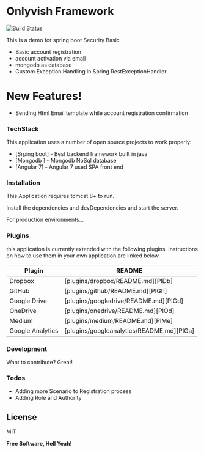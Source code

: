 # Onlyvish Framework



[![Build Status](https://travis-ci.org/joemccann/dillinger.svg?branch=master)](http://errorsexceptions.blogspot.com/)

This is a demo for spring boot Security Basic

  - Basic account registration 
  - account activation via email
  - mongodb as database
  - Custom Exception Handling in Spring RestExceptionHandler

# New Features!

  - Sending Html Email template while account registration confirmation

### TechStack

This application  uses a number of open source projects to work properly:

* [Srping boot] - Best backend framework built in java
* [Mongodb ] - Mongodb NoSql database 
* [Angular 7] - Angular 7 used SPA front end


### Installation

This Application requires tomcat 8+ to run.

Install the dependencies and devDependencies and start the server.



For production environments...

### Plugins

this application is currently extended with the following plugins. Instructions on how to use them in your own application are linked below.

| Plugin | README |
| ------ | ------ |
| Dropbox | [plugins/dropbox/README.md][PlDb] |
| GitHub | [plugins/github/README.md][PlGh] |
| Google Drive | [plugins/googledrive/README.md][PlGd] |
| OneDrive | [plugins/onedrive/README.md][PlOd] |
| Medium | [plugins/medium/README.md][PlMe] |
| Google Analytics | [plugins/googleanalytics/README.md][PlGa] |


### Development

Want to contribute? Great!


### Todos

 - Adding more Scenario to Registration process
 - Adding Role and Authority

License
----

MIT


**Free Software, Hell Yeah!**

   [Ashutosh]: <https://ashutoshdang.github.io/>

